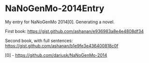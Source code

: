 NaNoGenMo-2014Entry
===================

My entry for NaNoGenMo 2014[0].  Generating a novel.

First book: https://gist.github.com/ashanan/e936983a8e4e4808df34

Second book, with full sentences: https://gist.github.com/ashanan/b1e9fe3e436400818c0f

[0] - https://github.com/dariusk/NaNoGenMo-2014
